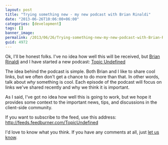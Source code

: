 ```yaml
---
layout: post
title: "Trying something new - my new podcast with Brian Rinaldi"
date: "2013-06-26T10:06:00+06:00"
categories: [development]
tags: []
banner_image: 
permalink: /2013/06/26/Trying-something-new-my-new-podcast-with-Brian-Rinaldi
guid: 4972
---
```


Ok, I'll be honest folks. I've no idea how well this will be received, but <a href="http://www.remotesynthesis.com/">Brian Rinaldi</a> and I have started a new podcast: <a href="http://flippinawesome.org/topic-undefined/topic-undefined-episode-1/">Topic Undefined</a>
<!--more-->
The idea behind the podcast is simple. Both Brian and I like to share cool links, but we often don't get a chance to do more than that. In other words, talk about <i>why</i> something is cool. Each episode of the podcast will focus on links we've shared recently and why we think it is important.

As I said, I've got no idea how well this is going to work, but we hope it provides some context to the important news, tips, and discussions in the client-side community.

If you want to subscribe to the feed, use this address: <a href="http://feeds.feedburner.com/TopicUndefined">http://feeds.feedburner.com/TopicUndefined</a>

I'd love to know what you think. If you have any comments at all, just <a href="http://flippinawesome.org/topic-undefined/topic-undefined-episode-1/">let us know</a>.